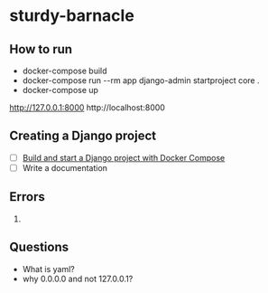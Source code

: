 # sturdy-barnacle

## How to run

- docker-compose build
- docker-compose run --rm app django-admin startproject core .
- docker-compose up

http://127.0.0.1:8000
http://localhost:8000


## Creating a Django project

- [ ]  [Build and start a Django project with Docker Compose](https://www.youtube.com/watch?v=aMqs_y6dZw4&list=PLOLrQ9Pn6cazCfL7v4CdaykNoWMQymM_C&index=2&pp=iAQB)
- [ ] Write a documentation

## Errors

1. 


## Questions

- What is yaml?
- why 0.0.0.0 and not 127.0.0.1?
